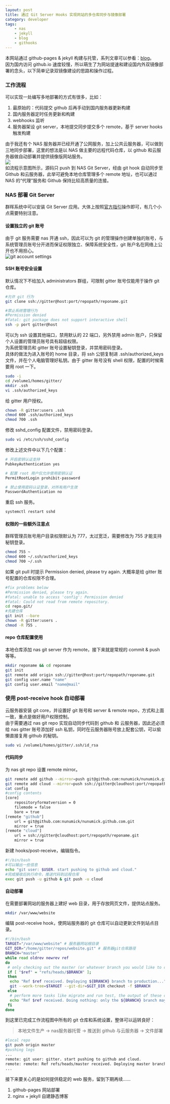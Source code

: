 ```yaml
---
layout: post
title: 通过 Git Server Hooks 实现网站的多仓库同步与镜像部署
category: developer
tags:
    - nas
    - jekyll
    - blog
    - githooks
---
```


本网站通过 github-pages & jekyll 构建与托管，系列文章可以参看：[blog](/blog/tags/blog/)。<br />因为国内访问 github.io 速度较慢，所以萌生了为网站提速和建设国内外双镜像部署的念头，以下简单记录双镜像建设的思路和操作过程。
### 工作流程
 可以实现一处编写多地部署的方式有很多，比如：

1. 最原始的：代码提交 github 后再手动到国内服务器更新构建
2. 国内服务器定时任务更新和构建
3. webhooks 监听
4. 服务器架设 git server，本地提交同步提交多个 remote，基于 server hooks 触发构建

由于我还有个 NAS 服务器并已经开通了公网服务，加上公共云服务器，可以做到三地同步部署，这里的想法是以 NAS 做主要的远程代码仓库，以 github 和云服务器做自动部署并提供镜像版网站服务。<br />![]({{site.cdnroot}}/assets/img/githooks_flow.jpeg)<br />如流程示意图所示，源码只 push 到 NAS Git Server，经由 git hook 自动同步至 Github 和云服务器，此举可避免本地仓库管理多个 remote 地址，也可以通过 NAS 的“代理”服务和 Github 保持比较高质量的连接。
### NAS 部署 Git Server
群晖系统中可以安装 Git Server 应用。大体上按照[官方指引](https://kb.synology.cn/zh-cn/DSM/help/Git/git)操作即可，有几个小点需要特别注意。
#### 设置独立的 git 账号
由于 git 服务需要 nas 开通 ssh，因此可以为 git 的管理操作创建单独的账号，与系统管理员账号分开进而保证权限独立、保障系统安全性，git 账户名在网络上公开也不用担心。<br />![git account settings]({{site.cdnroot}}/assets/img/gitter.png)
#### SSH 账号安全设置
默认情况下不给加入 administrators 群组，可限制 gitter 账号仅能用于操作 git 仓库。
```bash
#允许 git 行为
git clone ssh://gitter@host:port/repopath/reponame.git

#禁止系统管理行为
#Permission denied
#fatal: git package does not support interactive shell
ssh -p port gitter@host
```
可以为 ssh 设置其他端口，禁用默认的 22 端口，另外禁用 admin 账户，只保留个人设置的管理员账号具有超级权限。<br />为系统管理员和 gitter 账号设置秘钥登录，并禁用密码登录。<br />具体的做法为进入账号的 home 目录，将 ssh 公钥复制进 .ssh/authorized_keys 文件，并在个人电脑管理好私钥。由于 gitter 账号没有 shell 权限，配置的时候需要用 root 一下。
```bash
sudo -i
cd /volume1/homes/gitter/
mkdir .ssh
vi .ssh/authorized_keys
```

给 gitter 用户授权。
```bash
chown -R gitter:users .ssh
chmod 600 .ssh/authorized_keys
chmod 700 .ssh
```

修改 sshd_config 配置文件，禁用密码登录。
```bash
sudo vi /etc/ssh/sshd_config
```

修改上述文件中以下几个配置：
```bash
# 开启密钥认证支持
PubkeyAuthentication yes

# 配置 root 用户仅允许使用密钥认证
PermitRootLogin prohibit-password

# 禁止使用密码认证登录，对所有用户生效
PasswordAuthentication no
```

重启 ssh 服务。
```bash
systemctl restart sshd
```
#### 权限的一些额外注意点
群晖管理员账号用户目录权限默认为 777，太过宽泛，需要修改为 755 才能支持秘钥登录。
```bash
chmod 755 ~
chmod 600 ~/.ssh/authorized_keys
chmod 700 ~/.ssh
```

如果 git pull 时提示 Permission denied, please try again. 大概率是给 gitter 账号配置的仓库权限不合理。
```bash
#fix problems below
#Permission denied, please try again.
#fatal: unable to access 'config': Permission denied
#fatal: Could not read from remote repository.
cd repo.git/
#先建仓库
git init --bare
chown -R gitter:users .
chmod -R 755 .
```
#### repo 仓库配置使用
本地仓库添加 nas git server 作为 remote，接下来就是常规的 commit & push 等等。
```bash
mkdir reponame && cd reponame
git init
git remote add origin ssh://gitter@host:port/repopath/reponame.git
git config user.name "name"
git config user.email "name@mail"
```
### 使用 post-receive hook 自动部署
云服务器安装 git core，并设置好 git 账号和 server & remote repo，方式和上面一致，重点是做好用户权限控制。<br />由于需要通过 nas git repo 实现自动同步代码到 github 和 云服务器，因此还必须给 nas gitter 账号添加好 ssh 私钥，同时在云服务器账号放上配套公钥，可以偷懒直接复用 github 的秘钥。
```bash
sudo vi /volume1/homes/gitter/.ssh/id_rsa
```
#### 代码同步
为 nas git repo 设置 remote mirror。
```bash
git remote add github --mirror=push git@github.com:nunumick/nunumick.github.com.git
git remote add cloud --mirror=push ssh://gitter@cloudhost:port/repopath/reponame.git
cat config
#config contents
[core]
    repositoryformatversion = 0
    filemode = false
    bare = true
[remote "github"]
    url = git@github.com:nunumick/nunumick.github.com.git
    mirror = true
[remote "cloud"]
    url = ssh://gitter@cloudhost:port/repopath/reponame.git
    mirror = true
```

新建 hooks/post-receive，编辑指令。
```bash
#!/bin/bash
#可以输出一些信息
echo "git user: $USER. start pushing to github and cloud."
#完成接收后执行命令，推送代码到远程仓库
exec git push -u github & git push -u cloud
```
#### 自动部署
在需要部署网站的服务器上建好 web 目录，用于存放网页文件，提供站点服务。
```bash
mkdir /var/www/website
```

编辑 post-receive hook，使网站服务器的 git 仓库可以自动更新文件到站点目录。
```bash
#!/bin/bash
TARGET="/var/www/website" # 服务器网站根目录
GIT_DIR="/home/gitter/repos/website.git" # 服务器git仓库路径
BRANCH="master"
while read oldrev newrev ref
do
 # only checking out the master (or whatever branch you would like to deploy)
 if [ "$ref" = "refs/heads/$BRANCH" ];
 then
  echo "Ref $ref received. Deploying ${BRANCH} branch to production..."
  git --work-tree=$TARGET --git-dir=$GIT_DIR checkout -f $BRANCH
 else
  # perform more tasks like migrate and run test, the output of these commands will be shown on the push screen
  echo "Ref $ref received. Doing nothing: only the ${BRANCH} branch may be deployed on this server."
 fi
done
```

到这里已完成工作流程图中所有的 git 仓库和系统设置，整体可以运转良好：
> 本地文件生产 -> nas服务器托管 -> 推送到 github 与云服务器 -> 文件部署

```bash
#local repo
git push origin master
#pushing logs
...
remote: git user: gitter. start pushing to github and cloud.
remote: remote: Ref refs/heads/master received. Deploying master branch to production...
...
```

接下来要关心的是如何提供稳定的 web 服务，留到下期再续……

1. github-pages 网站部署
2. nginx + jekyll 自建静态博客

